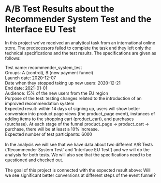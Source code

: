# A/B Test Results about the Recommender System Test and the Interface EU Test
In this project we've received an analytical task from an international online store. The predecessors failed to complete the task and they left only the technical specifications and the test results. The specifications are given as follows:

Test name: recommender_system_test <br>
Groups: А (control), B (new payment funnel) <br>
Launch date: 2020-12-07 <br>
Date when they stopped taking up new users: 2020-12-21 <br>
End date: 2021-01-01 <br>
Audience: 15% of the new users from the EU region <br>
Purpose of the test: testing changes related to the introduction of an improved recommendation system <br>
Expected result: within 14 days of signing up, users will show better conversion into product page views (the product_page event), instances of adding items to the shopping cart (product_cart), and purchases (purchase). At each stage of the funnel product_page → product_cart → purchase, there will be at least a 10% increase. <br>
Expected number of test participants: 6000 <br> <br>
In the analysis we will see that we have data about two different A/B Tests ('Recommender System Test' and 'Interface EU Test') and we will do the analysis for both tests. We will also see that the specifications need to be questioned and checked out. <br> <br>
The goal of this project is connected with the expected result above: Will we see significant better conversions at different steps of the event funnel?

